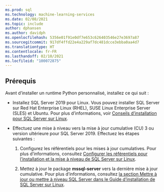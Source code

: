 ```yaml
---
ms.prod: sql
ms.technology: machine-learning-services
ms.date: 02/08/2021
ms.topic: include
author: dphansen
ms.author: davidph
ms.openlocfilehash: 5356e01f91e0df7e653c626403546e27e3697a87
ms.sourcegitcommit: 917df4ffd22e4a229af7dc481dcce3ebba0aa4d7
ms.translationtype: HT
ms.contentlocale: fr-FR
ms.lasthandoff: 02/10/2021
ms.locfileid: "100072875"
---
```

## <a name="prerequisites"></a>Prérequis

Avant d’installer un runtime Python personnalisé, installez ce qui suit :

+ Installez SQL Server 2019 pour Linux. Vous pouvez installer SQL Server sur Red Hat Enterprise Linux (RHEL), SUSE Linux Enterprise Server (SLES) et Ubuntu. Pour plus d’informations, voir [Conseils d’installation pour SQL Server sur Linux](../../../linux/sql-server-linux-setup.md).

+ Effectuez une mise à niveau vers la mise à jour cumulative (CU) 3 ou version ultérieure pour SQL Server 2019. Effectuez les étapes suivantes :
    1. Configurez les référentiels pour les mises à jour cumulatives. Pour plus d’informations, consultez [Configurer les référentiels pour l’installation et la mise à niveau de SQL Server sur Linux](../../../linux/sql-server-linux-change-repo.md).

    1. Mettez à jour le package **mssql-server** vers la dernière mise à jour cumulative. Pour plus d’informations, consultez [la section Mettre à jour ou mettre à niveau SQL Server dans le Guide d’installation de SQL Server sur Linux](../../../linux/sql-server-linux-setup.md#upgrade).
